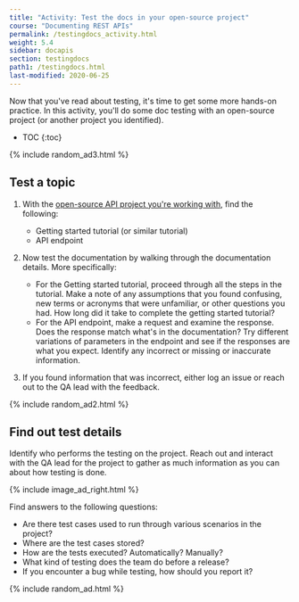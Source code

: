 ```yaml
---
title: "Activity: Test the docs in your open-source project"
course: "Documenting REST APIs"
permalink: /testingdocs_activity.html
weight: 5.4
sidebar: docapis
section: testingdocs
path1: /testingdocs.html
last-modified: 2020-06-25
---
```


Now that you've read about testing, it's time to get some more hands-on practice. In this activity, you'll do some doc testing with an open-source project (or another project you identified).

* TOC
{:toc}

{% include random_ad3.html %}

## Test a topic

1.  With the [open-source API project you're working with](docapis_find_open_source_project.html), find the following:

    * Getting started tutorial (or similar tutorial)
    * API endpoint

2.  Now test the documentation by walking through the documentation details. More specifically:

    * For the Getting started tutorial, proceed through all the steps in the tutorial. Make a note of any assumptions that you found confusing, new terms or acronyms that were unfamiliar, or other questions you had. How long did it take to complete the getting started tutorial?
    * For the API endpoint, make a request and examine the response. Does the response match what's in the documentation? Try different variations of parameters in the endpoint and see if the responses are what you expect. Identify any incorrect or missing or inaccurate information.

3.  If you found information that was incorrect, either log an issue or reach out to the QA lead with the feedback.

{% include random_ad2.html %}

## Find out test details

Identify who performs the testing on the project. Reach out and interact with the QA lead for the project to gather as much information as you can about how testing is done.

{% include image_ad_right.html %}

Find answers to the following questions:

* Are there test cases used to run through various scenarios in the project?
* Where are the test cases stored?
* How are the tests executed? Automatically? Manually?
* What kind of testing does the team do before a release?
* If you encounter a bug while testing, how should you report it?

{% include random_ad.html %}

